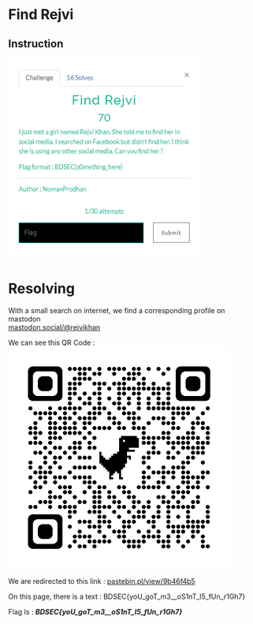 # Find Rejvi

## Instruction
![Instruction](Instruction.png)

# Resolving 

With a small search on internet, we find a corresponding profile on mastodon  
[mastodon.social/@rejvikhan](https://mastodon.social/@rejvikhan)

We can see this QR Code :  
![QRCode](QRCode.png)

We are redirected to this link : [pastebin.pl/view/9b46f4b5](https://pastebin.pl/view/9b46f4b5)

On this page, there is a text : BDSEC{yoU_goT_m3__oS1nT_I5_fUn_r1Gh7}

Flag Is : **_BDSEC{yoU_goT_m3__oS1nT_I5_fUn_r1Gh7}_**
